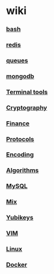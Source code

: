 # wiki

### [bash](bash/index.md)
### [redis](redis/index.md)
### [queues](queues/index.md)
### [mongodb](mongodb/index.md)
### [Terminal tools](terminal_tools/index.md)
### [Cryptography](cryptography/index.md)
### [Finance](finance/index.md)
### [Protocols](protocols/index.md)
### [Encoding](encoding/index.md)
### [Algorithms](algorithms/index.md)
### [MySQL](mySQL/index.md)
### [Mix](mix/index.md)
### [Yubikeys](yubikeys/index.md)
### [VIM](vim/index.md)
### [Linux](linux/index.md)
### [Docker](linux/docker.md)
